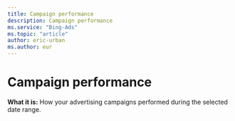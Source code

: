 ```yaml
---
title: Campaign performance
description: Campaign performance
ms.service: "Bing-Ads"
ms.topic: "article"
author: eric-urban
ms.author: eur
---
```


# Campaign performance

**What it is:**  How your advertising campaigns performed during the selected date range.


